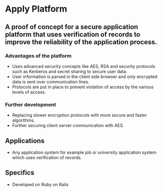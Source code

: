 # Apply Platform
## A proof of concept for a secure application platform that uses verification of records to improve the reliability of the application process.
### Advantages of the platform 
* Uses advanced security concepts like AES, RSA and security protocols such as Kerberos and secret sharing to secure user data.
* User information is parsed in the client side browser and only encrypted data is sent over communication lines.
* Protocols are put in place to prevent violation of access by the various levels of access.

### Further development
* Replacing slower encryption protocols with more secure and faster algorithms.
* Further securing client server communication with AES.

## Applications
* Any application system for example job or university application system which uses verification of records.

## Specifics
* Developed on Ruby on Rails
